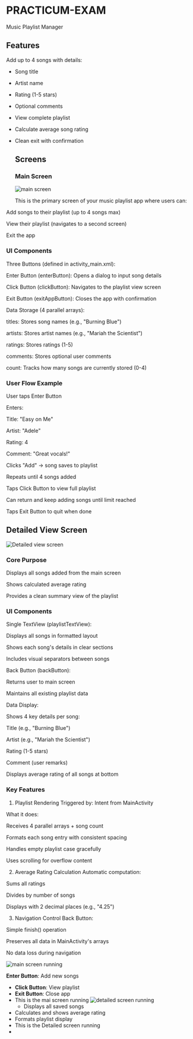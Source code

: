 # PRACTICUM-EXAM
Music Playlist Manager 
## Features
Add up to 4 songs with details:
  - Song title
  - Artist name
  - Rating (1-5 stars)
  - Optional comments
- View complete playlist
- Calculate average song rating
- Clean exit with confirmation
  ## Screens
  ### Main Screen
  ![main screen](https://github.com/user-attachments/assets/7e3e90d7-eb97-49c8-8d40-f74a1e77c90a)

  This is the primary screen of your music playlist app where users can:

Add songs to their playlist (up to 4 songs max)

View their playlist (navigates to a second screen)

Exit the app

### UI Components
Three Buttons (defined in activity_main.xml):

Enter Button (enterButton): Opens a dialog to input song details

Click Button (clickButton): Navigates to the playlist view screen

Exit Button (exitAppButton): Closes the app with confirmation

Data Storage (4 parallel arrays):

titles: Stores song names (e.g., "Burning Blue")

artists: Stores artist names (e.g., "Mariah the Scientist")

ratings: Stores ratings (1-5)

comments: Stores optional user comments

count: Tracks how many songs are currently stored (0-4) 

### User Flow Example
User taps Enter Button

Enters:

Title: "Easy on Me"

Artist: "Adele"

Rating: 4

Comment: "Great vocals!"

Clicks "Add" → song saves to playlist

Repeats until 4 songs added

Taps Click Button to view full playlist

Can return and keep adding songs until limit reached

Taps Exit Button to quit when done

## Detailed View Screen
![Detailed view screen](https://github.com/user-attachments/assets/14bfcf1b-baf3-4266-9d44-eebbca772133)

 ### Core Purpose
Displays all songs added from the main screen

Shows calculated average rating

Provides a clean summary view of the playlist

### UI Components
Single TextView (playlistTextView):

Displays all songs in formatted layout

Shows each song's details in clear sections

Includes visual separators between songs

Back Button (backButton):

Returns user to main screen

Maintains all existing playlist data

Data Display:

Shows 4 key details per song:

Title (e.g., "Burning Blue")

Artist (e.g., "Mariah the Scientist")

Rating (1-5 stars)

Comment (user remarks)

Displays average rating of all songs at bottom

### Key Features
1. Playlist Rendering
Triggered by: Intent from MainActivity

What it does:

Receives 4 parallel arrays + song count

Formats each song entry with consistent spacing

Handles empty playlist case gracefully

Uses scrolling for overflow content

2. Average Rating Calculation
Automatic computation:

Sums all ratings

Divides by number of songs

Displays with 2 decimal places (e.g., "4.25")

3. Navigation Control
Back Button:

Simple finish() operation

Preserves all data in MainActivity's arrays

No data loss during navigation

![main screen running](https://github.com/user-attachments/assets/08a4ae51-64df-40bb-8b94-a026f2a67332)

**Enter Button**: Add new songs
- **Click Button**: View playlist
- **Exit Button**: Close app
- This is the mai screen running
  ![detailed screen running](https://github.com/user-attachments/assets/9fb08014-7e5a-4d07-b88d-0533c4c64ec5)
  - Displays all saved songs
- Calculates and shows average rating
- Formats playlist display
- This is the Detailed screen running
- 
  

  


